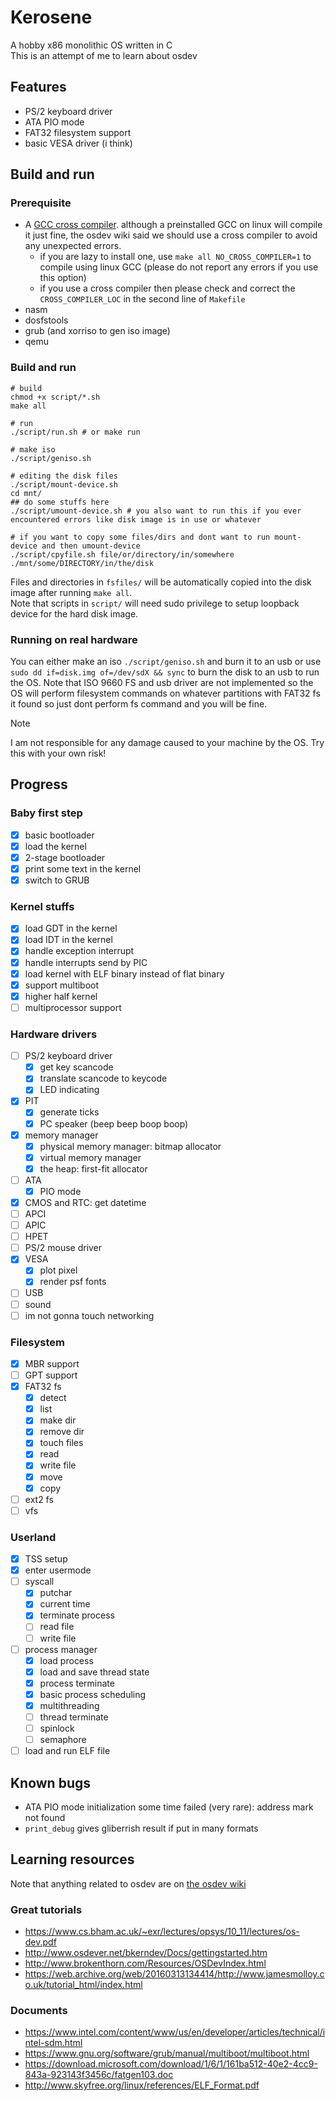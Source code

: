 # Kerosene
A hobby x86 monolithic OS written in C  
This is an attempt of me to learn about osdev  
## Features
- PS/2 keyboard driver
- ATA PIO mode
- FAT32 filesystem support
- basic VESA driver (i think)
## Build and run
### Prerequisite
- A [GCC cross compiler](https://wiki.osdev.org/GCC_Cross-Compiler). although a preinstalled GCC on linux will compile it just fine, the osdev wiki said we should use a cross compiler to avoid any unexpected errors.
    + if you are lazy to install one, use `make all NO_CROSS_COMPILER=1` to compile using linux GCC (please do not report any errors if you use this option)
    + if you use a cross compiler then please check and correct the `CROSS_COMPILER_LOC` in the second line of `Makefile`
- nasm
- dosfstools
- grub (and xorriso to gen iso image)
- qemu
### Build and run
```
# build
chmod +x script/*.sh
make all
```
```
# run
./script/run.sh # or make run
```
```
# make iso
./script/geniso.sh
```
```
# editing the disk files
./script/mount-device.sh
cd mnt/
## do some stuffs here
./script/umount-device.sh # you also want to run this if you ever encountered errors like disk image is in use or whatever
```
```
# if you want to copy some files/dirs and dont want to run mount-device and then umount-device
./script/cpyfile.sh file/or/directory/in/somewhere ./mnt/some/DIRECTORY/in/the/disk
```
Files and directories in `fsfiles/` will be automatically copied into the disk image after running `make all`.  
Note that scripts in `script/` will need sudo privilege to setup loopback device for the hard disk image.
### Running on real hardware
You can either make an iso `./script/geniso.sh` and burn it to an usb or use `sudo dd if=disk.img of=/dev/sdX && sync` to burn the disk to an usb to run the OS. Note that ISO 9660 FS and usb driver are not implemented so the OS will perform filesystem commands on whatever partitions with FAT32 fs it found so just dont perform fs command and you will be fine.
> [!NOTE]
> I am not responsible for any damage caused to your machine by the OS. Try this with your own risk!
## Progress
### Baby first step
- [x] basic bootloader
- [x] load the kernel
- [x] 2-stage bootloader
- [x] print some text in the kernel
- [x] switch to GRUB
### Kernel stuffs
- [x] load GDT in the kernel
- [x] load IDT in the kernel
- [x] handle exception interrupt
- [x] handle interrupts send by PIC
- [x] load kernel with ELF binary instead of flat binary
- [x] support multiboot
- [x] higher half kernel
- [ ] multiprocessor support
### Hardware drivers
- [ ] PS/2 keyboard driver
    + [x] get key scancode
    + [x] translate scancode to keycode
    + [x] LED indicating
- [x] PIT
    - [x] generate ticks
    - [x] PC speaker (beep beep boop boop)
- [x] memory manager
    - [x] physical memory manager: bitmap allocator
    - [x] virtual memory manager
    - [x] the heap: first-fit allocator
- [ ] ATA
    - [x] PIO mode
- [x] CMOS and RTC: get datetime
- [ ] APCI
- [ ] APIC
- [ ] HPET
- [ ] PS/2 mouse driver
- [x] VESA
    - [x] plot pixel
    - [x] render psf fonts
- [ ] USB
- [ ] sound
- [ ] im not gonna touch networking
### Filesystem
- [x] MBR support
- [ ] GPT support
- [x] FAT32 fs
    - [x] detect
    - [x] list
    - [x] make dir
    - [x] remove dir
    - [x] touch files
    - [x] read
    - [x] write file
    - [x] move
    - [x] copy
- [ ] ext2 fs
- [ ] vfs
### Userland
- [x] TSS setup
- [x] enter usermode
- [ ] syscall
    - [x] putchar
    - [x] current time
    - [x] terminate process
    - [ ] read file
    - [ ] write file
- [ ] process manager
    - [x] load process
    - [x] load and save thread state
    - [x] process terminate
    - [x] basic process scheduling
    - [x] multithreading
    - [ ] thread terminate
    - [ ] spinlock
    - [ ] semaphore
- [ ] load and run ELF file
## Known bugs
- ATA PIO mode initialization some time failed (very rare): address mark not found
- `print_debug` gives gliberrish result if put in many formats
## Learning resources
Note that anything related to osdev are on [the osdev wiki](http://wiki.osdev.org/Expanded_Main_Page)
### Great tutorials
- https://www.cs.bham.ac.uk/~exr/lectures/opsys/10_11/lectures/os-dev.pdf
- http://www.osdever.net/bkerndev/Docs/gettingstarted.htm
- http://www.brokenthorn.com/Resources/OSDevIndex.html
- https://web.archive.org/web/20160313134414/http://www.jamesmolloy.co.uk/tutorial_html/index.html
### Documents
- https://www.intel.com/content/www/us/en/developer/articles/technical/intel-sdm.html
- https://www.gnu.org/software/grub/manual/multiboot/multiboot.html
- https://download.microsoft.com/download/1/6/1/161ba512-40e2-4cc9-843a-923143f3456c/fatgen103.doc
- http://www.skyfree.org/linux/references/ELF_Format.pdf
